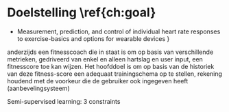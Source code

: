 
# Doelstelling \ref{ch:goal}
 - Measurement, prediction, and control of individual heart rate responses to exercise-basics and options for wearable devices
}

anderzijds een fitnesscoach die in staat is om op basis van verschillende metrieken, gedriveerd van enkel en alleen hartslag en user input, een fitnesscore toe kan wijzen. Het hoofddoel is om op basis van de historiek van deze fitness-score een adequaat trainingschema op te stellen, rekening houdend met de voorkeur die de gebruiker ook ingegeven heeft (aanbevelingsysteem) 


Semi-supervised learning: 3 constraints


